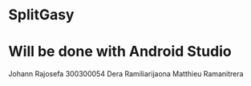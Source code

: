 # SplitGasy
# Will be done with Android Studio

Johann Rajosefa 300300054
Dera Ramiliarijaona 
Matthieu Ramanitrera